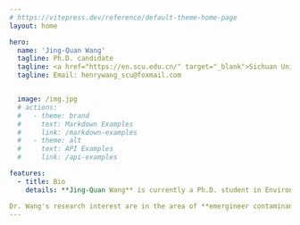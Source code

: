 ```yaml
---
# https://vitepress.dev/reference/default-theme-home-page
layout: home

hero:
  name: 'Jing-Quan Wang'
  tagline: Ph.D. candidate
  tagline: <a href="https://en.scu.edu.cn/" target="_blank">Sichuan University</a>
  tagline: Email: henrywang_scu@foxmail.com


  image: /img.jpg
  # actions:
  #   - theme: brand
  #     text: Markdown Examples
  #     link: /markdown-examples
  #   - theme: alt
  #     text: API Examples
  #     link: /api-examples

features:
  - title: Bio
    details: **Jing-Quan Wang** is currently a Ph.D. student in Environment Science and Engineering at the Sichuan University. Dr. Wang reveived his M.S. degree in Civil Engineering and B.S. degree in Water Supply and Drainage Engineering from Sichuan University.<br>

Dr. Wang's research interest are in the area of **emergineer contaminants, disinfection by-products, innovative treatment technology, and high value utiliztion of carbon dioxide for clean water**. He has managed 3 research projects (52 thound yuan), and he has contributed as a core technician to 1 of the national key research and development program and 2 of the natural science foundation of China. Dr. Wang has published 22 journal papers in *Environmental Science & Technology*, *Water Research* and other internationally renowned journals, and applied for 6 invention patents. He has received over 10 honors and awards, and actively participated in multiple international/domestic academic conferences for oral presentations.
---
```

